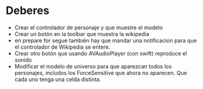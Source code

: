 # Deberes

* Crear el controlador de personaje y que muestre el modelo
* Crear un botón en la toolbar que muestra la wikipedia
* en prepare for segue también hay que mandar una notificacion para que el controlador de Wikipedia se entere.
* Crear otro botón que usando AVAudioPlayer (con swift) reproduce el sonido
* Modificar el modelo de universo para que aparezcan todos los personajes, includos los ForceSensitive que ahora no aparecen. Que cada uno tenga una celda distinta.